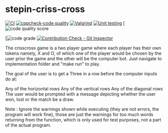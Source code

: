 # stepin-criss-cross
[![CI](https://github.com/chayvakacharla/stepin-criss-cross/actions/workflows/build.yml/badge.svg)](https://github.com/chayvakacharla/stepin-criss-cross/actions/workflows/build.yml)
[![cppcheck-code quality](https://github.com/chayvakacharla/stepin-criss-cross/actions/workflows/cppcheck.yml/badge.svg)](https://github.com/chayvakacharla/stepin-criss-cross/actions/workflows/cppcheck.yml)
[![Valgrind](https://github.com/chayvakacharla/stepin-criss-cross/actions/workflows/Valgrind.yml/badge.svg)](https://github.com/chayvakacharla/stepin-criss-cross/actions/workflows/Valgrind.yml)
[![Unit testing](https://github.com/chayvakacharla/stepin-criss-cross/actions/workflows/unittest.yml/badge.svg)](https://github.com/chayvakacharla/stepin-criss-cross/actions/workflows/unittest.yml)
[![code quality score](https://www.code-inspector.com/project/28019/score/svg)

[![code grade](https://www.code-inspector.com/project/28019/status/svg)
[![Contribution Check - Git Inspector](https://github.com/chayvakacharla/stepin-criss-cross/actions/workflows/git%20inspector.yml/badge.svg)](https://github.com/chayvakacharla/stepin-criss-cross/actions/workflows/git%20inspector.yml)

The crisscross game is a two player game where each player has their own tokens namely, X and O, of which one of the player would be chosen by the user prior the game and the other will be the computer bot. Just navigate to implementation folder and "make run" to play.

The goal of the user is to get a Three in a row before the computer inputs do at:

Any of the horizontal rows
Any of the vertical rows
Any of the diagonal rows
The user would be prompted with a message depicting whether the user won, lost or the match be a draw.

Note : Ignore the warnings shown while executing (they are not errors, the program will work fine), those are just the warnings for too much words returning from the function, which is only used for test purposes, not a part of the actual program.
